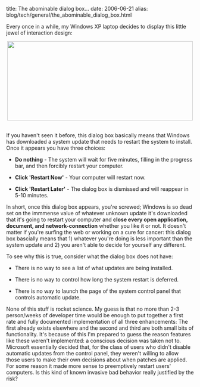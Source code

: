 title: The abominable dialog box...
date: 2006-06-21
alias: blog/tech/general/the_abominable_dialog_box.html

Every once in a while, my Windows XP laptop decides to display
this little jewel of interaction design:

<center>
   <img src="http://www.mschaef.com/the_abominable_dialog_box.gif" width="498" height="213">
</center><br>

If you haven't seen it before, this dialog box basically means
that Windows has downloaded a system update that needs to
restart the system to install. Once it appears you have three
choices:

* <b>Do nothing</b> - The system will wait for five minutes, filling
  in the progress bar, and then forcibly restart your computer.

* <b>Click 'Restart Now'</b> - Your computer will restart now.

* <b>Click 'Restart Later'</b> - The dialog box is dismissed and
  will reappear in 5-10 minutes.

In short, once this dialog box appears, you're screwed; Windows is so
dead set on the immmense value of whatever unknown update it's
downloaded that it's going to restart your computer and <b>close every
open application, document, and network-connection</b> whether you
like it or not.  It doesn't matter if you're surfing the web or
working on a cure for cancer: this dialog box bascially means that 1)
whatever you're doing is less important than the system update and 2)
you aren't able to decide for yourself any different.

To see why this is true, consider what the dialog box does not have:

* There is no way to see a list of what updates are being installed.

* There is no way to control how long the system restart is deferred.

* There is no way to launch the page of the system control panel that
  controls automatic update.

None of this stuff is rocket science. My guess is that no more than
2-3 person/weeks of developer time would be enough to put together a
first rate and fully documented implementation of all three
enhancements: The first already exists elsewhere and the second and
third are both small bits of functionality. It's because of this I'm
prepared to guess the reason features like these weren't implemented:
a conscious decision was taken not to. Microsoft essentially decided
that, for the class of users who didn't disable automatic updates from
the control panel, they weren't willing to allow those users to make
their own decisions about when patches are applied. For some reason it
made more sense to preemptively restart users' computers.  Is this
kind of known invasive bad behavior really justified by the risk?
